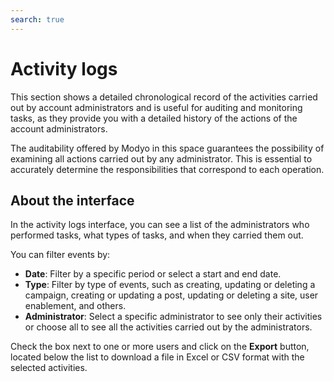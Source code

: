 ```yaml
---
search: true
---
```


# Activity logs

This section shows a detailed chronological record of the activities carried out by account administrators and is useful for auditing and monitoring tasks, as they provide you with a detailed history of the actions of the account administrators.

The auditability offered by Modyo in this space guarantees the possibility of examining all actions carried out by any administrator. This is essential to accurately determine the responsibilities that correspond to each operation.


## About the interface

In the activity logs interface, you can see a list of the administrators who performed tasks, what types of tasks, and when they carried them out.

You can filter events by:
 - **Date**: Filter by a specific period or select a start and end date.
- **Type**: Filter by type of events, such as creating, updating or deleting a campaign, creating or updating a post, updating or deleting a site, user enablement, and others.
- **Administrator**: Select a specific administrator to see only their activities or choose all to see all the activities carried out by the administrators.

Check the box next to one or more users and click on the **Export** button, located below the list to download a file in Excel or CSV format with the selected activities.